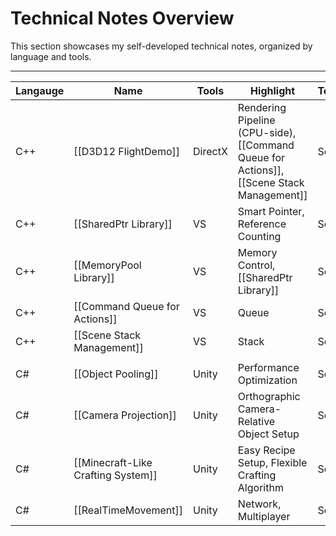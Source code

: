 # **Technical Notes Overview**

This section showcases my self-developed technical notes, organized by language and tools.

---

| **Langauge** | **Name**                           | **Tools** | **Highlight**                                                                            | **Team** | Year |
| ------------ | ---------------------------------- | --------- | ---------------------------------------------------------------------------------------- | -------- | ---- |
| C++          | [[D3D12 FlightDemo]]               | DirectX   | Rendering Pipeline (CPU-side), [[Command Queue for Actions]], [[Scene Stack Management]] | Solo     | 2024 |
| C++          | [[SharedPtr Library]]              | VS        | Smart Pointer, Reference Counting                                                        | Solo     | 2024 |
| C++          | [[MemoryPool Library]]             | VS        | Memory Control, [[SharedPtr Library]]                                                    | Solo     | 2024 |
| C++          | [[Command Queue for Actions]]      | VS        | Queue                                                                                    | Solo     | 2024 |
| C++          | [[Scene Stack Management]]         | VS        | Stack                                                                                    | Solo     | 2024 |
|              |                                    |           |                                                                                          |          |      |
| C#           | [[Object Pooling]]                 | Unity     | Performance Optimization                                                                 | Solo     | 2023 |
| C#           | [[Camera Projection]]              | Unity     | Orthographic Camera-Relative Object Setup                                                | Solo     | 2023 |
| C#           | [[Minecraft-Like Crafting System]] | Unity     | Easy Recipe Setup, Flexible Crafting Algorithm                                           | Solo     | 2023 |
| C#           | [[RealTimeMovement]]               | Unity     | Network, Multiplayer                                                                     | Solo     | 2023 |
